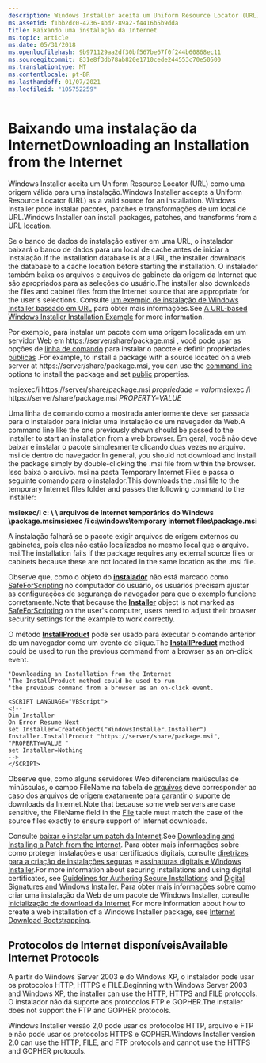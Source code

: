 ```yaml
---
description: Windows Installer aceita um Uniform Resource Locator (URL) como uma origem válida para uma instalação.
ms.assetid: f1bb2dc0-4236-4bd7-89a2-f4416b5b9dda
title: Baixando uma instalação da Internet
ms.topic: article
ms.date: 05/31/2018
ms.openlocfilehash: 9b971129aa2df30bf567be67f0f244b60868ec11
ms.sourcegitcommit: 831e8f3db78ab820e1710cede244553c70e50500
ms.translationtype: MT
ms.contentlocale: pt-BR
ms.lasthandoff: 01/07/2021
ms.locfileid: "105752259"
---
```

# <a name="downloading-an-installation-from-the-internet"></a><span data-ttu-id="379cf-103">Baixando uma instalação da Internet</span><span class="sxs-lookup"><span data-stu-id="379cf-103">Downloading an Installation from the Internet</span></span>

<span data-ttu-id="379cf-104">Windows Installer aceita um Uniform Resource Locator (URL) como uma origem válida para uma instalação.</span><span class="sxs-lookup"><span data-stu-id="379cf-104">Windows Installer accepts a Uniform Resource Locator (URL) as a valid source for an installation.</span></span> <span data-ttu-id="379cf-105">Windows Installer pode instalar pacotes, patches e transformações de um local de URL.</span><span class="sxs-lookup"><span data-stu-id="379cf-105">Windows Installer can install packages, patches, and transforms from a URL location.</span></span>

<span data-ttu-id="379cf-106">Se o banco de dados de instalação estiver em uma URL, o instalador baixará o banco de dados para um local de cache antes de iniciar a instalação.</span><span class="sxs-lookup"><span data-stu-id="379cf-106">If the installation database is at a URL, the installer downloads the database to a cache location before starting the installation.</span></span> <span data-ttu-id="379cf-107">O instalador também baixa os arquivos e arquivos de gabinete da origem da Internet que são apropriados para as seleções do usuário.</span><span class="sxs-lookup"><span data-stu-id="379cf-107">The installer also downloads the files and cabinet files from the Internet source that are appropriate for the user's selections.</span></span> <span data-ttu-id="379cf-108">Consulte [um exemplo de instalação de Windows Installer baseado em URL](a-url-based-windows-installer-installation-example.md) para obter mais informações.</span><span class="sxs-lookup"><span data-stu-id="379cf-108">See [A URL-based Windows Installer Installation Example](a-url-based-windows-installer-installation-example.md) for more information.</span></span>

<span data-ttu-id="379cf-109">Por exemplo, para instalar um pacote com uma origem localizada em um servidor Web em https://server/share/package.msi , você pode usar as opções de [linha de comando](command-line-options.md) para instalar o pacote e definir propriedades [públicas](public-properties.md) .</span><span class="sxs-lookup"><span data-stu-id="379cf-109">For example, to install a package with a source located on a web server at https://server/share/package.msi, you can use the [command line](command-line-options.md) options to install the package and set [public](public-properties.md) properties.</span></span>

<span data-ttu-id="379cf-110">msiexec/i https://server/share/package.msi *propriedade = valor*</span><span class="sxs-lookup"><span data-stu-id="379cf-110">msiexec /i https://server/share/package.msi *PROPERTY=VALUE*</span></span>

<span data-ttu-id="379cf-111">Uma linha de comando como a mostrada anteriormente deve ser passada para o instalador para iniciar uma instalação de um navegador da Web.</span><span class="sxs-lookup"><span data-stu-id="379cf-111">A command line like the one previously shown should be passed to the installer to start an installation from a web browser.</span></span> <span data-ttu-id="379cf-112">Em geral, você não deve baixar e instalar o pacote simplesmente clicando duas vezes no arquivo. msi de dentro do navegador.</span><span class="sxs-lookup"><span data-stu-id="379cf-112">In general, you should not download and install the package simply by double-clicking the .msi file from within the browser.</span></span> <span data-ttu-id="379cf-113">Isso baixa o arquivo. msi na pasta Temporary Internet Files e passa o seguinte comando para o instalador:</span><span class="sxs-lookup"><span data-stu-id="379cf-113">This downloads the .msi file to the temporary Internet files folder and passes the following command to the installer:</span></span>

<span data-ttu-id="379cf-114">**msiexec/i c: \\ \\ arquivos de Internet temporários do Windows \\package.msi**</span><span class="sxs-lookup"><span data-stu-id="379cf-114">**msiexec /i c:\\windows\\temporary internet files\\package.msi**</span></span>

<span data-ttu-id="379cf-115">A instalação falhará se o pacote exigir arquivos de origem externos ou gabinetes, pois eles não estão localizados no mesmo local que o arquivo. msi.</span><span class="sxs-lookup"><span data-stu-id="379cf-115">The installation fails if the package requires any external source files or cabinets because these are not located in the same location as the .msi file.</span></span>

<span data-ttu-id="379cf-116">Observe que, como o objeto do [**instalador**](installer-object.md) não está marcado como [SafeForScripting](safeforscripting.md) no computador do usuário, os usuários precisam ajustar as configurações de segurança do navegador para que o exemplo funcione corretamente.</span><span class="sxs-lookup"><span data-stu-id="379cf-116">Note that because the [**Installer**](installer-object.md) object is not marked as [SafeForScripting](safeforscripting.md) on the user's computer, users need to adjust their browser security settings for the example to work correctly.</span></span>

<span data-ttu-id="379cf-117">O método [**InstallProduct**](installer-installproduct.md) pode ser usado para executar o comando anterior de um navegador como um evento de clique.</span><span class="sxs-lookup"><span data-stu-id="379cf-117">The [**InstallProduct**](installer-installproduct.md) method could be used to run the previous command from a browser as an on-click event.</span></span>


```VB
'Downloading an Installation from the Internet
'The InstallProduct method could be used to run 
'the previous command from a browser as an on-click event.

<SCRIPT LANGUAGE="VBScript"> 
<!-- 
Dim Installer
On Error Resume Next
set Installer=CreateObject("WindowsInstaller.Installer")
Installer.InstallProduct "https://server/share/package.msi", "PROPERTY=VALUE "
set Installer=Nothing
-->
</SCRIPT>
```



<span data-ttu-id="379cf-118">Observe que, como alguns servidores Web diferenciam maiúsculas de minúsculas, o campo FileName na tabela de [arquivos](file-table.md) deve corresponder ao caso dos arquivos de origem exatamente para garantir o suporte de downloads da Internet.</span><span class="sxs-lookup"><span data-stu-id="379cf-118">Note that because some web servers are case sensitive, the FileName field in the [File](file-table.md) table must match the case of the source files exactly to ensure support of Internet downloads.</span></span>

<span data-ttu-id="379cf-119">Consulte [baixar e instalar um patch da Internet](downloading-and-installing-a-patch-from-the-internet.md).</span><span class="sxs-lookup"><span data-stu-id="379cf-119">See [Downloading and Installing a Patch from the Internet](downloading-and-installing-a-patch-from-the-internet.md).</span></span> <span data-ttu-id="379cf-120">Para obter mais informações sobre como proteger instalações e usar certificados digitais, consulte [diretrizes para a criação de instalações seguras](guidelines-for-authoring-secure-installations.md) e [assinaturas digitais e Windows Installer](digital-signatures-and-windows-installer.md).</span><span class="sxs-lookup"><span data-stu-id="379cf-120">For more information about securing installations and using digital certificates, see [Guidelines for Authoring Secure Installations](guidelines-for-authoring-secure-installations.md) and [Digital Signatures and Windows Installer](digital-signatures-and-windows-installer.md).</span></span> <span data-ttu-id="379cf-121">Para obter mais informações sobre como criar uma instalação da Web de um pacote de Windows Installer, consulte [inicialização de download da Internet](internet-download-bootstrapping.md).</span><span class="sxs-lookup"><span data-stu-id="379cf-121">For more information about how to create a web installation of a Windows Installer package, see [Internet Download Bootstrapping](internet-download-bootstrapping.md).</span></span>

## <a name="available-internet-protocols"></a><span data-ttu-id="379cf-122">Protocolos de Internet disponíveis</span><span class="sxs-lookup"><span data-stu-id="379cf-122">Available Internet Protocols</span></span>

<span data-ttu-id="379cf-123">A partir do Windows Server 2003 e do Windows XP, o instalador pode usar os protocolos HTTP, HTTPS e FILE.</span><span class="sxs-lookup"><span data-stu-id="379cf-123">Beginning with Windows Server 2003 and Windows XP, the installer can use the HTTP, HTTPS and FILE protocols.</span></span> <span data-ttu-id="379cf-124">O instalador não dá suporte aos protocolos FTP e GOPHER.</span><span class="sxs-lookup"><span data-stu-id="379cf-124">The installer does not support the FTP and GOPHER protocols.</span></span>

<span data-ttu-id="379cf-125">Windows Installer versão 2,0 pode usar os protocolos HTTP, arquivo e FTP e não pode usar os protocolos HTTPS e GOPHER.</span><span class="sxs-lookup"><span data-stu-id="379cf-125">Windows Installer version 2.0 can use the HTTP, FILE, and FTP protocols and cannot use the HTTPS and GOPHER protocols.</span></span>

 

 



